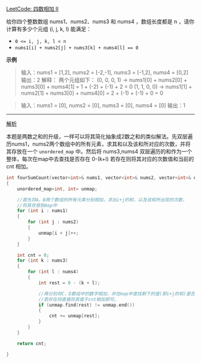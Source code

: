 [LeetCode: 四数相加 II](https://leetcode.cn/problems/4sum-ii/description/)

给你四个整数数组 nums1、nums2、nums3 和 nums4 ，数组长度都是 n ，请你计算有多少个元组 (i, j, k, l) 能满足：
- `0 <= i, j, k, l < n`
- `nums1[i] + nums2[j] + nums3[k] + nums4[l] == 0`

**示例**
>输入：nums1 = [1,2], nums2 = [-2,-1], nums3 = [-1,2], nums4 = [0,2]
输出：2
解释：
>两个元组如下：
> (0, 0, 0, 1) -> nums1[0] + nums2[0] + nums3[0] + nums4[1] = 1 + (-2) + (-1) + 2 = 0
> (1, 1, 0, 0) -> nums1[1] + nums2[1] + nums3[0] + nums4[0] = 2 + (-1) + (-1) + 0 = 0


>输入：nums1 = [0], nums2 = [0], nums3 = [0], nums4 = [0]
输出：1


---
[解析](https://programmercarl.com/0454.%E5%9B%9B%E6%95%B0%E7%9B%B8%E5%8A%A0II.html#%E5%85%B6%E4%BB%96%E8%AF%AD%E8%A8%80%E7%89%88%E6%9C%AC)

本题是两数之和的升级，一样可以将其简化抽象成2数之和的类似解法。先双层遍历nums1，nums2两个数组中的所有元素，求其和以及该和所对应的次数，并将其存放在一个 `unordered_map` 中。然后将 nums3,nums4 双层遍历的和作为一个整体，每次在map中去查找是否存在 0-(k+l) 若存在则将其对应的次数值和当前的 cnt 相加。

```cpp
int fourSumCount(vector<int>& nums1, vector<int>& nums2, vector<int>& nums3, vector<int>& nums4)
{
    unordered_map<int, int> unmap;

    //首先将A，B两个数组的所有元素分别相加，求出i+j的和，以及该和所出现的次数，
    //将其存放到map中
    for (int i : nums1)
    {
        for (int j : nums2)
        {
            unmap[i + j]++;
        }
    }

    int cnt = 0;
    for (int k : nums3)
    {
        for (int l : nums4)
        {
            int rest = 0 - (k + l);

            //再分别将C，D数组中的数字相加，并在map中查找剩下的值(即i+j的和)是否存在，
            //若存在则直接将其值于cnt相加即可。
            if (unmap.find(rest) != unmap.end())
            {
                cnt += unmap[rest];
            }
        }
    }

    return cnt;

}
```



